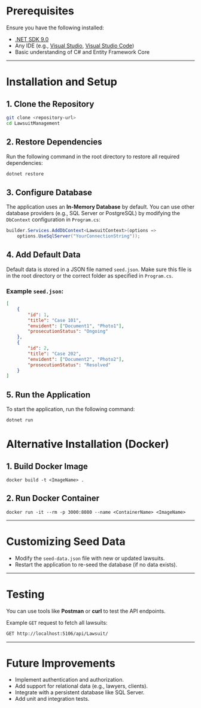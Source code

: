 # Prerequisites

Ensure you have the following installed:
- [.NET SDK 9.0](https://dotnet.microsoft.com/download)
- Any IDE (e.g., [Visual Studio](https://visualstudio.microsoft.com/), [Visual Studio Code](https://code.visualstudio.com/))
- Basic understanding of C# and Entity Framework Core

---

# Installation and Setup

## 1. Clone the Repository
```bash
git clone <repository-url>
cd LawsuitManagement
```

## 2. Restore Dependencies
Run the following command in the root directory to restore all required dependencies:
```bash
dotnet restore
```

## 3. Configure Database
The application uses an **In-Memory Database** by default. You can use other database providers (e.g., SQL Server or PostgreSQL) by modifying the `DbContext` configuration in `Program.cs`:

```csharp
builder.Services.AddDbContext<LawsuitContext>(options =>
    options.UseSqlServer("YourConnectionString"));
```

## 4. Add Default Data
Default data is stored in a JSON file named `seed.json`. Make sure this file is in the root directory or the correct folder as specified in `Program.cs`.

### Example `seed.json`:
```json
[
    {
        "id": 1,
        "title": "Case 101",
        "envident": ["Document1", "Photo1"],
        "prosecutionStatus": "Ongoing"
    },
    {
        "id": 2,
        "title": "Case 202",
        "envident": ["Document2", "Photo2"],
        "prosecutionStatus": "Resolved"
    }
]
```

## 5. Run the Application
To start the application, run the following command:
```bash
dotnet run
```


# Alternative Installation (Docker)

## 1. Build Docker Image
```
docker build -t <ImageName> .
```

## 2. Run Docker Container
```
docker run -it --rm -p 3000:8080 --name <ContainerName> <ImageName>
```

---

# Customizing Seed Data
- Modify the `seed-data.json` file with new or updated lawsuits.
- Restart the application to re-seed the database (if no data exists).

---

# Testing

You can use tools like **Postman** or **curl** to test the API endpoints.

Example `GET` request to fetch all lawsuits:
```bash
GET http://localhost:5106/api/Lawsuit/
```

---

# Future Improvements
- Implement authentication and authorization.
- Add support for relational data (e.g., lawyers, clients).
- Integrate with a persistent database like SQL Server.
- Add unit and integration tests.

